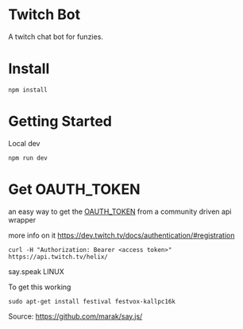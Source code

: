 # Twitch Bot

A twitch chat bot for funzies.


# Install
```
npm install
```


# Getting Started
Local dev
```
npm run dev
```


# Get OAUTH_TOKEN
an easy way to get the [OAUTH_TOKEN](https://twitchapps.com/tmi/) from a community driven api wrapper

more info on it
https://dev.twitch.tv/docs/authentication/#registration

```
curl -H "Authorization: Bearer <access token>" https://api.twitch.tv/helix/
```


say.speak LINUX

To get this working 
```
sudo apt-get install festival festvox-kallpc16k
```

Source: https://github.com/marak/say.js/
